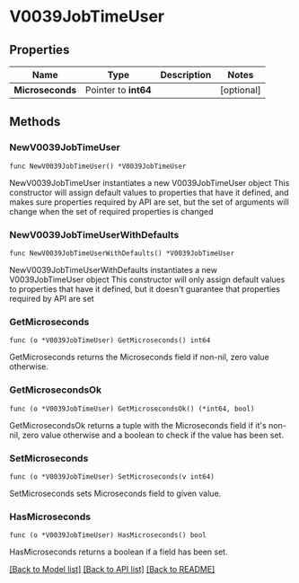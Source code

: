 # V0039JobTimeUser

## Properties

Name | Type | Description | Notes
------------ | ------------- | ------------- | -------------
**Microseconds** | Pointer to **int64** |  | [optional] 

## Methods

### NewV0039JobTimeUser

`func NewV0039JobTimeUser() *V0039JobTimeUser`

NewV0039JobTimeUser instantiates a new V0039JobTimeUser object
This constructor will assign default values to properties that have it defined,
and makes sure properties required by API are set, but the set of arguments
will change when the set of required properties is changed

### NewV0039JobTimeUserWithDefaults

`func NewV0039JobTimeUserWithDefaults() *V0039JobTimeUser`

NewV0039JobTimeUserWithDefaults instantiates a new V0039JobTimeUser object
This constructor will only assign default values to properties that have it defined,
but it doesn't guarantee that properties required by API are set

### GetMicroseconds

`func (o *V0039JobTimeUser) GetMicroseconds() int64`

GetMicroseconds returns the Microseconds field if non-nil, zero value otherwise.

### GetMicrosecondsOk

`func (o *V0039JobTimeUser) GetMicrosecondsOk() (*int64, bool)`

GetMicrosecondsOk returns a tuple with the Microseconds field if it's non-nil, zero value otherwise
and a boolean to check if the value has been set.

### SetMicroseconds

`func (o *V0039JobTimeUser) SetMicroseconds(v int64)`

SetMicroseconds sets Microseconds field to given value.

### HasMicroseconds

`func (o *V0039JobTimeUser) HasMicroseconds() bool`

HasMicroseconds returns a boolean if a field has been set.


[[Back to Model list]](../README.md#documentation-for-models) [[Back to API list]](../README.md#documentation-for-api-endpoints) [[Back to README]](../README.md)


